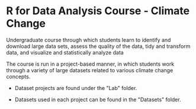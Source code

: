 # R for Data Analysis Course - Climate Change 
 Undergraduate course through which students learn to identify and download large data sets, assess the quality of the data, tidy and transform data, and visualize and statistically analyze data

The course is run in a project-based manner, in which students work through a variety of large datasets related to various climate change concepts. 

* Dataset projects are found under the "Lab" folder. 

* Datasets used in each project can be found in the "Datasets" folder. 
